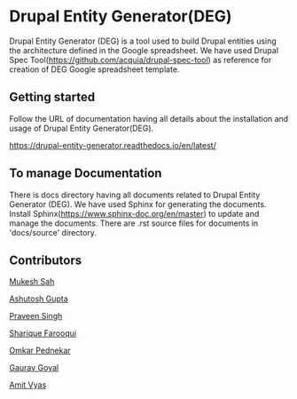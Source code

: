 # Drupal Entity Generator(DEG)

Drupal Entity Generator (DEG) is a tool used to build Drupal entities using the architecture defined in the Google spreadsheet. We have used Drupal Spec Tool(https://github.com/acquia/drupal-spec-tool) as reference for creation of DEG Google spreadsheet template.

## Getting started

Follow the URL of documentation having all details about the installation and usage of Drupal Entity Generator(DEG).

https://drupal-entity-generator.readthedocs.io/en/latest/

## To manage Documentation
There is docs directory having all documents related to Drupal Entity Generator (DEG).
We have used Sphinx for generating the documents. Install Sphinx(https://www.sphinx-doc.org/en/master) to update and manage the documents.
There are .rst  source files for documents in 'docs/source' directory.


## Contributors

[Mukesh Sah](https://www.drupal.org/u/mukeshdev)

[Ashutosh Gupta](https://www.drupal.org/u/ashu1629)

[Praveen Singh](https://www.drupal.org/u/karan_mudi)

[Sharique Farooqui](https://www.drupal.org/u/sharique)

[Omkar Pednekar](https://www.drupal.org/u/omkar06)

[Gaurav Goyal](https://www.drupal.org/u/gauravgoyal-0)

[Amit Vyas](https://www.drupal.org/u/vyasamit2007)
